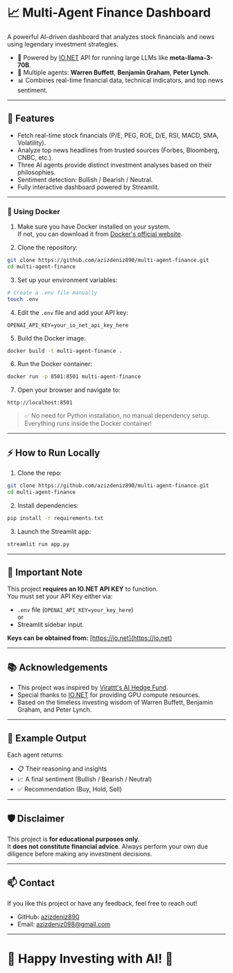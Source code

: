 # 📈 Multi-Agent Finance Dashboard

A powerful AI-driven dashboard that analyzes stock financials and news using legendary investment strategies.

- 🧠 Powered by [IO.NET](https://io.net/) API for running large LLMs like **meta-llama-3-70B**.
- 🤖 Multiple agents: **Warren Buffett**, **Benjamin Graham**, **Peter Lynch**.
- 📊 Combines real-time financial data, technical indicators, and top news sentiment.

---

## 🚀 Features

- Fetch real-time stock financials (P/E, PEG, ROE, D/E, RSI, MACD, SMA, Volatility).
- Analyze top news headlines from trusted sources (Forbes, Bloomberg, CNBC, etc.).
- Three AI agents provide distinct investment analyses based on their philosophies.
- Sentiment detection: Bullish / Bearish / Neutral.
- Fully interactive dashboard powered by Streamlit.

---

### 🐳 Using Docker

1. Make sure you have Docker installed on your system.  
If not, you can download it from [Docker's official website](https://www.docker.com/get-started).

2. Clone the repository:

```bash
git clone https://github.com/azizdeniz890/multi-agent-finance.git
cd multi-agent-finance
```

3. Set up your environment variables:

```bash
# Create a .env file manually
touch .env
```

4. Edit the `.env` file and add your API key:

```dotenv
OPENAI_API_KEY=your_io_net_api_key_here
```

5. Build the Docker image:

```bash
docker build -t multi-agent-finance .
```

6. Run the Docker container:

```bash
docker run -p 8501:8501 multi-agent-finance
```

7. Open your browser and navigate to:

```
http://localhost:8501
```

> ✅ No need for Python installation, no manual dependency setup. Everything runs inside the Docker container!

---

## ⚡ How to Run Locally

1. Clone the repo:

```bash
git clone https://github.com/azizdeniz890/multi-agent-finance.git
cd multi-agent-finance
```

2. Install dependencies:

```bash
pip install -r requirements.txt
```

3. Launch the Streamlit app:

```bash
streamlit run app.py
```

---

## 🔑 Important Note

This project **requires an IO.NET API KEY** to function.  
You must set your API Key either via:

- `.env` file (`OPENAI_API_KEY=your_key_here`)  
or  
- Streamlit sidebar input.

**Keys can be obtained from:** [https://io.net](https://io.net)

---

## 📚 Acknowledgements

- This project was inspired by [Virattt's AI Hedge Fund](https://github.com/virattt/ai-hedge-fund).
- Special thanks to [IO.NET](https://io.net/) for providing GPU compute resources.
- Based on the timeless investing wisdom of Warren Buffett, Benjamin Graham, and Peter Lynch.
---

## 💬 Example Output

Each agent returns:

- 📋 Their reasoning and insights
- 📈 A final sentiment (Bullish / Bearish / Neutral)
- ✅ Recommendation (Buy, Hold, Sell)

---

## 🛡️ Disclaimer

This project is **for educational purposes only**.  
It **does not constitute financial advice**. Always perform your own due diligence before making any investment decisions.

---

## 📫 Contact

If you like this project or have any feedback, feel free to reach out!

- GitHub: [azizdeniz890](https://github.com/azizdeniz890)
- Email: azizdeniz098@gmail.com

---

# 🌟 Happy Investing with AI! 🌟
